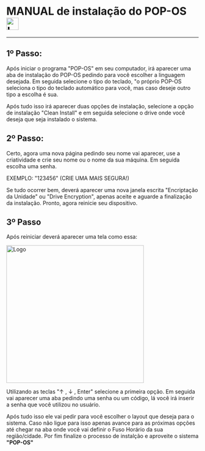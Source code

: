 # MANUAL de instalação do POP-OS <img src="https://static-00.iconduck.com/assets.00/pop-os-icon-2048x2048-mjad7yws.png" alt="Logo" width="32"> 

---

## 1º Passo: ##
Após iniciar o programa "POP-OS" em seu computador, irá aparecer uma aba de instalação do POP-OS pedindo para você escolher a linguagem desejada. Em seguida selecione o tipo do teclado, "o próprio POP-OS seleciona o tipo do teclado automático para você, mas caso deseje outro tipo a escolha é sua.

Após tudo isso irá aparecer duas opções de instalação, selecione a opção de instalação "Clean Install" e em seguida selecione o drive onde você deseja que seja instalado o sistema.

## 2º Passo: ##
Certo, agora uma nova página pedindo seu nome vai aparecer, use a criatividade e crie seu nome ou o nome da sua máquina. Em seguida escolha uma senha.

EXEMPLO: "123456" (CRIE UMA MAIS SEGURA!)

Se tudo ocorrer bem, deverá aparecer uma nova janela escrita "Encriptação da Unidade" ou "Drive Encryption", apenas aceite e aguarde a finalização da instalação. Pronto, agora reinicie seu dispositivo.

## 3º Passo ##

Após reiniciar deverá aparecer uma tela como essa:

<img src="https://upload.wikimedia.org/wikipedia/commons/4/48/Debian_Unstable_GRUB2_%282015%29.png" alt="Logo" width="360">

Utilizando as teclas "↑ , ↓ , Enter" selecione a primeira opção. Em seguida vai aparecer uma aba pedindo uma senha ou um código, lá você irá inserir a senha que você utilizou no usuário.

Após tudo isso ele vai pedir para você escolher o layout que deseja para o sistema. Caso não ligue para isso apenas avance para as próximas opções até chegar na aba onde você vai definir o Fuso Horário da sua região/cidade. Por fim finalize o processo de instalção e aproveite o sistema **"POP-OS"**

